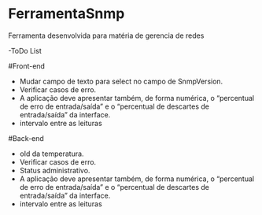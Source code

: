 # FerramentaSnmp
Ferramenta desenvolvida para matéria de gerencia de redes


-ToDo List

#Front-end
- Mudar campo de texto para select no campo de SnmpVersion.
- Verificar casos de erro.
- A aplicação deve apresentar também, de forma numérica, o “percentual de erro de entrada/saída” e o “percentual de descartes de entrada/saída” da interface.
- intervalo entre as leituras

#Back-end
- oId da temperatura.
- Verificar casos de erro.
- Status administrativo.
- A aplicação deve apresentar também, de forma numérica, o “percentual de erro de entrada/saída” e o “percentual de descartes de entrada/saída” da interface.
- intervalo entre as leituras
